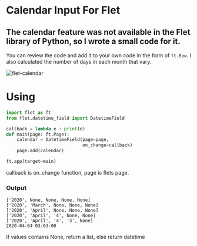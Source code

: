 # Calendar Input For Flet
## The calendar feature was not available in the Flet library of Python, so I wrote a small code for it.

You can review the code and add it to your own code in the form of `ft.Row`.
I also calculated the number of days in each month that vary.

![flet-calendar](https://i.ibb.co/5k4DqQp/Screenshot-2022-12-21-at-16-27-33.png)

# Using
```python
import flet as ft
from flet.datetime_field import DatetimeField

callback = lambda e : print(e)
def main(page: ft.Page):
    calendar = DatetimeField(page=page,
                             on_change=callback)
    page.add(calendar)

ft.app(target=main)
```

callback is on_change function, page is flets page.

### Output

```
['2020', None, None, None, None]
['2020', 'March', None, None, None]
['2020', 'April', None, None, None]
['2020', 'April', '4', None, None]
['2020', 'April', '4', '3', None]
2020-04-04 03:03:00
```

If values contains None, return a list, else return datetime
